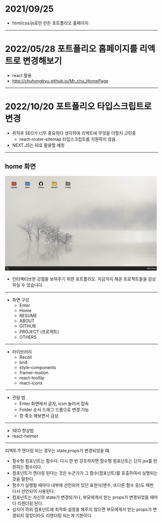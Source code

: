 # 2021/09/25

- html/css/js로만 만든 포트폴리오 홈페이지

---

# 2022/05/28 포트폴리오 홈페이지를 리액트로 변경해보기

- react 활용
- http://chuhongkyu.github.io/Mr_chu_HomePage

---

# 2022/10/20 포트폴리오 타입스크립트로 변경

- 취직후 SEO가 너무 중요하다 생각하여 리액트에 무엇을 더할지 고민중
  - react-router-sitemap 타입스크립트를 지원하지 않음.
- NEXT.JS는 따로 활용할 예정

---

## home 화면

<img style="width: 500px; height: auto;" src="https://github.com/chuhongkyu/Mr_chu_HomePage/blob/main/public/assets/home.png?raw=true" alt="페이지"/>

- 인터랙티브한 강점을 보여주기 위한 포트폴리오.
  지금까지 해온 프로젝트들을 감상하실 수 있습니다.

---

- 화면 구성
  - Enter
  - Home
   - RESUME
   - ABOUT
   - GITHUB
   - PROJECT (프로젝트)
   - OTHERS

---

- 라이브러리
  - Recoil
  - bnd
  - style-components
  - framer-motion
  - react-tooltip
  - react-icons

---

- 관람 법
  - Enter 화면에서 글자, icon 눌러서 접속
  - Folder 순서 드래그 드롭으로 변경 가능
  - 창 축소 해보면서 감상.

---

- SEO 향상법
- react-helmet

---

리액트가 렌더링 되는 경우는 state,props가 변경되었을 떄

- 함수형 컴포넌트는 함수다. 다시 한 번 강조하자면 함수형 컴포넌트는 단지 jsx를 반환하는 함수이다.
- 컴포넌트가 렌더링 된다는 것은 누군가가 그 함수(컴포넌트)를 호출하여서 실행되는 것을 말한다.
- 함수가 실행될 때마다 내부에 선언되어 있던 표현식(변수, 또다른 함수 등)도 매번 다시 선언되어 사용된다.
- 컴포넌트는 자신의 state가 변경되거나, 부모에게서 받는 props가 변경되었을 때마다 리렌더링 된다.
- 심지어 하위 컴포넌트에 최적화 설정을 해주지 않으면 부모에게서 받는 props가 변경되지 않았더라도 리렌더링 되는게 기본이다.